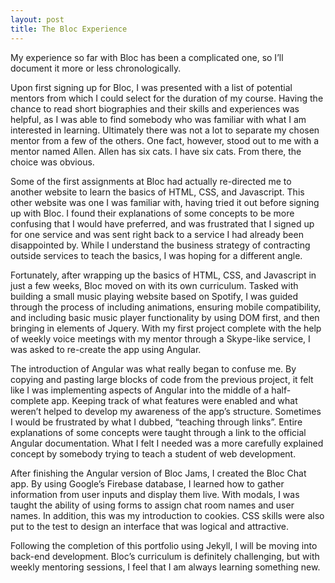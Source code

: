 ```yaml
---
layout: post
title: The Bloc Experience
---
```

My experience so far with Bloc has been a complicated one, so I’ll document it more or less chronologically.

Upon first signing up for Bloc, I was presented with a list of potential mentors from which I could select for the duration of my course. Having the chance to read short biographies and their skills and experiences was helpful, as I was able to find somebody who was familiar with what I am interested in learning. Ultimately there was not a lot to separate my chosen mentor from a few of the others. One fact, however, stood out to me with a mentor named Allen. Allen has six cats. I have six cats. From there, the choice was obvious.

Some of the first assignments at Bloc had actually re-directed me to another website to learn the basics of HTML, CSS, and Javascript. This other website was one I was familiar with, having tried it out before signing up with Bloc. I found their explanations of some concepts to be more confusing that I would have preferred, and was frustrated that I signed up for one service and was sent right back to a service I had already been disappointed by. While I understand the business strategy of contracting outside services to teach the basics, I was hoping for a different angle.

Fortunately, after wrapping up the basics of HTML, CSS, and Javascript in just a few weeks, Bloc moved on with its own curriculum. Tasked with building a small music playing website based on Spotify, I was guided through the process of including animations, ensuring mobile compatibility, and including basic music player functionality by using DOM first, and then bringing in elements of Jquery. With my first project complete with the help of weekly voice meetings with my mentor through a Skype-like service, I was asked to re-create the app using Angular.

The introduction of Angular was what really began to confuse me. By copying and pasting large blocks of code from the previous project, it felt like I was implementing aspects of Angular into the middle of a half-complete app. Keeping track of what features were enabled and what weren’t helped to develop my awareness of the app’s structure. Sometimes I would be frustrated by what I dubbed, “teaching through links”. Entire explanations of some concepts were taught through a link to the official Angular documentation. What I felt I needed was a more carefully explained concept by somebody trying to teach a student of web development.

After finishing the Angular version of Bloc Jams, I created the Bloc Chat app. By using Google’s Firebase database, I learned how to gather information from user inputs and display them live. With modals, I was taught the ability of using forms to assign chat room names and user names. In addition, this was my introduction to cookies. CSS skills were also put to the test to design an interface that was logical and attractive. 

Following the completion of this portfolio using Jekyll, I will be moving into back-end development. Bloc’s curriculum is definitely challenging, but with weekly mentoring sessions, I feel that I am always learning something new.


